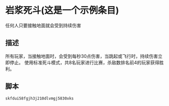 # 岩浆死斗(这是一个示例条目)
任何人只要接触地面就会受到持续伤害
## 描述
所有玩家，当接触地面时，会受到每秒30点伤害，当跳起或飞行时，持续伤害立即停止。
使用标准死斗模式，共8名玩家进行比赛，杀敌数排名前4的玩家获得胜利。
## 脚本
`skfdui58fgjh3j210dlvmgj5830xks`
